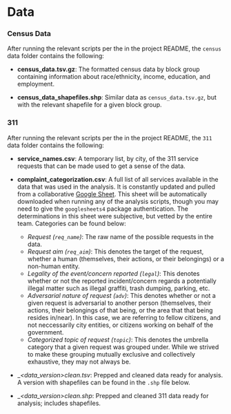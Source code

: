 # Data

### Census Data

After running the relevant scripts per the in the project README, the `census` data folder contains the following:

* __census_data.tsv.gz__: The formatted census data by block group containing information about race/ethnicity, income, education, and employment.

* __census_data_shapefiles.shp__: Similar data as `census_data.tsv.gz`, but with the relevant shapefile for a given block group.

### 311

After running the relevant scripts per the in the project README, the `311` data folder contains the following:

* __service_names.csv__: A temporary list, by city, of the 311 service requests that can be made used to get a sense of the data.

* __complaint_categorization.csv__: A full list of all services available in the data that was used in the analysis. It is constantly updated and pulled from a collaborative [Google Sheet](https://docs.google.com/spreadsheets/d/16_G3nBNMg3H88tBs2i8BO1enHWza5p8tyM_giACXvPM/edit?usp=sharing). This sheet will be automatically downloaded when running any of the analysis scripts, though you may need to give the `googlesheets4` package authentication. The determinations in this sheet were subjective, but vetted by the entire team. Categories can be found below:
    * _Request (`req_name`)_: The raw name of the possible requests in the data.
    * _Request aim (`req_aim`)_: This denotes the target of the request, whether a human (themselves, their actions, or their belongings) or a non-human entity.
    * _Legality of the event/concern reported (`legal`)_: This denotes whether or not the reported incident/concern regards a potentially illegal matter such as illegal graffiti, trash dumping, parking, etc.
    * _Adversarial nature of request (`adv`)_: This denotes whether or not a given request is adversarial to another person (themselves, their actions, their belongings of that being, or the area that that being resides in/near). In this case, we are referring to fellow citizens, and not neccessarily city entities, or citizens working on behalf of the government.
    * _Categorized topic of request (`topic`)_: This denotes the umbrella category that a given request was grouped under. While we strived to make these grouping mutually exclusive and collectively exhaustive, they may not always be. 

* __<data_version>_clean.tsv__: Prepped and cleaned data ready for analysis. A version with shapefiles can be found in the `.shp` file below.
    
* __<data_version>_clean.shp__: Prepped and cleaned 311 data ready for analysis; includes shapefiles.

